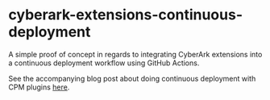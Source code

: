 # cyberark-extensions-continuous-deployment

A simple proof of concept in regards to integrating CyberArk extensions into a continuous deployment workflow using GitHub Actions.

See the accompanying blog post about doing continuous deployment with CPM plugins [here](https://timschindler.blog/cyberark-central-policy-manager-platforms-and-plugins-with-continuous-deployment).